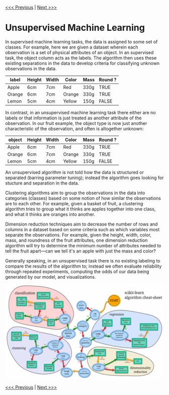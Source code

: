 [<<< Previous](supervised.md) | [Next >>>](review.md)

# Unsupervised Machine Learning

In supervised machine learning tasks, the data is assigned to some set of classes. For example, here we are given a dataset wherein each observation is a set of physical attributes of an object. In an supervised task, the object column acts as the labels. The algorithm then uses these existing separations in the data to develop criteria for classifying unknown observations in the data. 

label | Height | Width | Color  | Mass | Round ?
-----  | -------| ------| -------| ---- | -------
Apple  | 6cm    | 7cm   | Red    | 330g | TRUE   
Orange | 6cm    | 7cm   | Orange | 330g | TRUE   
Lemon  | 5cm    | 4cm   | Yellow | 150g | FALSE  

In contrast, in an unsupervised machine learning task there either are no labels or that information is just treated as another attribute of the observation. In our fruit example, the object type is now just another characteristic of the observation, and often is altogether unknown:

object | Height | Width | Color  | Mass | Round ?
-----  | -------| ------| -------| ---- | -------
Apple  | 6cm    | 7cm   | Red    | 330g | TRUE   
Orange | 6cm    | 7cm   | Orange | 330g | TRUE   
Lemon  | 5cm    | 4cm   | Yellow | 150g | FALSE  
 
An unsupervised algorithm is not told how the data is structured or separated (barring parameter tuning); instead the algorithm goes looking for stucture and separation in the data. 

Clustering algorithms aim to group the observations in the data into categories (classes) based on some notion of how similar the observations are to each other. For example, given a basket of fruit, a clustering algorithm tries to group what it thinks are apples together into one class, and what it thinks are oranges into another. 

Dimension reduction techniques aim to decrease the number of rows and columns in a dataset based on some criteria such as which variables most separate the observations. For example, given the height, width, color, mass, and roundness of the fruit attributes, one dimension reduction algorithm will try to determine the minimum number of attributes needed to tell the fruit apart—can we tell it's an apple with just the mass and color? 

Generally speaking, in an unsupervised task there is no existing labeling to compare the results of the algorithm to; instead we often evaluate reliability through repeated experiments, computing the odds of our data being generated by our model, and visualizations. 


![algorithms_cheatsheet](../images/algorithms_cheatsheet.png)

[<<< Previous](supervised.md) | [Next >>>](review.md)
